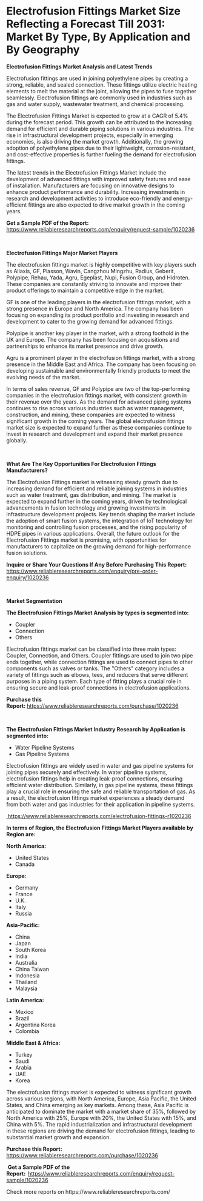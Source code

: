 <p><h1>Electrofusion Fittings Market Size Reflecting a Forecast Till 2031: Market By Type, By Application and By Geography</h1></p><p><strong>Electrofusion Fittings Market Analysis and Latest Trends</strong></p>
<p><p>Electrofusion fittings are used in joining polyethylene pipes by creating a strong, reliable, and sealed connection. These fittings utilize electric heating elements to melt the material at the joint, allowing the pipes to fuse together seamlessly. Electrofusion fittings are commonly used in industries such as gas and water supply, wastewater treatment, and chemical processing.</p><p>The Electrofusion Fittings Market is expected to grow at a CAGR of 5.4% during the forecast period. This growth can be attributed to the increasing demand for efficient and durable piping solutions in various industries. The rise in infrastructural development projects, especially in emerging economies, is also driving the market growth. Additionally, the growing adoption of polyethylene pipes due to their lightweight, corrosion-resistant, and cost-effective properties is further fueling the demand for electrofusion fittings.</p><p>The latest trends in the Electrofusion Fittings Market include the development of advanced fittings with improved safety features and ease of installation. Manufacturers are focusing on innovative designs to enhance product performance and durability. Increasing investments in research and development activities to introduce eco-friendly and energy-efficient fittings are also expected to drive market growth in the coming years.</p></p>
<p><strong>Get a Sample PDF of the Report:&nbsp;</strong> <a href="https://www.reliableresearchreports.com/enquiry/request-sample/1020236">https://www.reliableresearchreports.com/enquiry/request-sample/1020236</a></p>
<p>&nbsp;</p>
<p><strong>Electrofusion Fittings Major Market Players</strong></p>
<p><p>The electrofusion fittings market is highly competitive with key players such as Aliaxis, GF, Plasson, Wavin, Cangzhou Mingzhu, Radius, Geberit, Polypipe, Rehau, Yada, Agru, Egeplast, Nupi, Fusion Group, and Hidroten. These companies are constantly striving to innovate and improve their product offerings to maintain a competitive edge in the market.</p><p>GF is one of the leading players in the electrofusion fittings market, with a strong presence in Europe and North America. The company has been focusing on expanding its product portfolio and investing in research and development to cater to the growing demand for advanced fittings.</p><p>Polypipe is another key player in the market, with a strong foothold in the UK and Europe. The company has been focusing on acquisitions and partnerships to enhance its market presence and drive growth.</p><p>Agru is a prominent player in the electrofusion fittings market, with a strong presence in the Middle East and Africa. The company has been focusing on developing sustainable and environmentally friendly products to meet the evolving needs of the market.</p><p>In terms of sales revenue, GF and Polypipe are two of the top-performing companies in the electrofusion fittings market, with consistent growth in their revenue over the years. As the demand for advanced piping systems continues to rise across various industries such as water management, construction, and mining, these companies are expected to witness significant growth in the coming years. The global electrofusion fittings market size is expected to expand further as these companies continue to invest in research and development and expand their market presence globally.</p></p>
<p>&nbsp;</p>
<p><strong>What Are The Key Opportunities For Electrofusion Fittings Manufacturers?</strong></p>
<p><p>The Electrofusion Fittings market is witnessing steady growth due to increasing demand for efficient and reliable joining systems in industries such as water treatment, gas distribution, and mining. The market is expected to expand further in the coming years, driven by technological advancements in fusion technology and growing investments in infrastructure development projects. Key trends shaping the market include the adoption of smart fusion systems, the integration of IoT technology for monitoring and controlling fusion processes, and the rising popularity of HDPE pipes in various applications. Overall, the future outlook for the Electrofusion Fittings market is promising, with opportunities for manufacturers to capitalize on the growing demand for high-performance fusion solutions.</p></p>
<p><strong>Inquire or Share Your Questions If Any Before Purchasing This Report:</strong> <a href="https://www.reliableresearchreports.com/enquiry/pre-order-enquiry/1020236">https://www.reliableresearchreports.com/enquiry/pre-order-enquiry/1020236</a></p>
<p>&nbsp;</p>
<p><strong>Market Segmentation</strong></p>
<p><strong>The Electrofusion Fittings Market Analysis by types is segmented into:</strong></p>
<p><ul><li>Coupler</li><li>Connection</li><li>Others</li></ul></p>
<p><p>Electrofusion fittings market can be classified into three main types: Coupler, Connection, and Others. Coupler fittings are used to join two pipe ends together, while connection fittings are used to connect pipes to other components such as valves or tanks. The "Others" category includes a variety of fittings such as elbows, tees, and reducers that serve different purposes in a piping system. Each type of fitting plays a crucial role in ensuring secure and leak-proof connections in electrofusion applications.</p></p>
<p><strong>Purchase this Report:&nbsp;</strong><a href="https://www.reliableresearchreports.com/purchase/1020236">https://www.reliableresearchreports.com/purchase/1020236</a></p>
<p>&nbsp;</p>
<p><strong>The Electrofusion Fittings Market Industry Research by Application is segmented into:</strong></p>
<p><ul><li>Water Pipeline Systems</li><li>Gas Pipeline Systems</li></ul></p>
<p><p>Electrofusion fittings are widely used in water and gas pipeline systems for joining pipes securely and effectively. In water pipeline systems, electrofusion fittings help in creating leak-proof connections, ensuring efficient water distribution. Similarly, in gas pipeline systems, these fittings play a crucial role in ensuring the safe and reliable transportation of gas. As a result, the electrofusion fittings market experiences a steady demand from both water and gas industries for their application in pipeline systems.</p></p>
<p><a href="https://www.reliableresearchreports.com/electrofusion-fittings-r1020236">&nbsp;https://www.reliableresearchreports.com/electrofusion-fittings-r1020236</a></p>
<p><strong>In terms of Region, the Electrofusion Fittings Market Players available by Region are:</strong></p>
<p>
    <p> <strong> North America: </strong>
        <ul>
            <li>United States</li>
            <li>Canada</li>
        </ul>
        </p> 
    <p> <strong> Europe: </strong>
        <ul>
            <li>Germany</li>
            <li>France</li>
            <li>U.K.</li>
            <li>Italy</li>
            <li>Russia</li>
        </ul>
        </p> 
    <p> <strong> Asia-Pacific: </strong>
        <ul>
            <li>China</li>
            <li>Japan</li>
            <li>South Korea</li>
            <li>India</li>
            <li>Australia</li>
            <li>China Taiwan</li>
            <li>Indonesia</li>
            <li>Thailand</li>
            <li>Malaysia</li>
        </ul>
        </p> 
    <p> <strong> Latin America: </strong>
        <ul>
            <li>Mexico</li>
            <li>Brazil</li>
            <li>Argentina Korea</li>
            <li>Colombia</li>
        </ul>
        </p> 
    <p> <strong> Middle East & Africa: </strong>
        <ul>
            <li>Turkey</li>
            <li>Saudi</li>
            <li>Arabia</li>
            <li>UAE</li>
            <li>Korea</li>
        </ul>
    </p>
    </p>
<p><p>The electrofusion fittings market is expected to witness significant growth across various regions, with North America, Europe, Asia Pacific, the United States, and China emerging as key markets. Among these, Asia Pacific is anticipated to dominate the market with a market share of 35%, followed by North America with 25%, Europe with 20%, the United States with 15%, and China with 5%. The rapid industrialization and infrastructural development in these regions are driving the demand for electrofusion fittings, leading to substantial market growth and expansion.</p></p>
<p><strong>Purchase this Report: </strong><a href="https://www.reliableresearchreports.com/purchase/1020236">https://www.reliableresearchreports.com/purchase/1020236</a></p>
<p>&nbsp;<strong>Get a Sample PDF of the Report:&nbsp;&nbsp;</strong><a href="https://www.reliableresearchreports.com/enquiry/request-sample/1020236">https://www.reliableresearchreports.com/enquiry/request-sample/1020236</a></p>
<p><strong></strong></p>
<p>Check more reports on https://www.reliableresearchreports.com/</p>